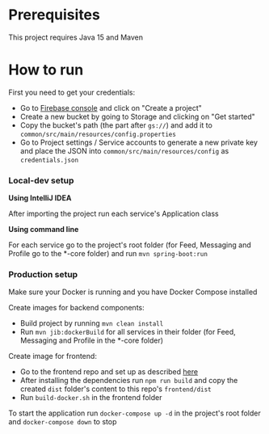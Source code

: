 # Prerequisites

This project requires Java 15 and Maven

# How to run

First you need to get your credentials:

- Go to [Firebase console](https://console.firebase.google.com/) and click on "Create a project"
- Create a new bucket by going to Storage and clicking on "Get started"
- Copy the bucket's path (the part after `gs://`) and add it to `common/src/main/resources/config.properties`
- Go to Project settings / Service accounts to generate a new private key and place the JSON into `common/src/main/resources/config` as `credentials.json`

### Local-dev setup

**Using IntelliJ IDEA** 

After importing the project run each service's Application class

**Using command line**

For each service go to the project's root folder (for Feed, Messaging and Profile go to the \*-core folder) and run `mvn spring-boot:run`

### Production setup

Make sure your Docker is running and you have Docker Compose installed

Create images for backend components:

- Build project by running `mvn clean install`
- Run `mvn jib:dockerBuild` for all services in their folder (for Feed, Messaging and Profile in the \*-core folder)

Create image for frontend:

- Go to the frontend repo and set up as described [here](https://github.com/rhalm/we-frontend)
- After installing the dependencies run `npm run build` and copy the created `dist` folder's content to this repo's `frontend/dist`
- Run `build-docker.sh` in the frontend folder

To start the application run `docker-compose up -d` in the project's root folder
and `docker-compose down` to stop
